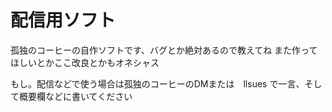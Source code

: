 # 配信用ソフト
孤独のコーヒーの自作ソフトです、バグとか絶対あるので教えてね
また作ってほしいとかここ改良とかもオネシャス

もし。配信などで使う場合は孤独のコーヒーのDMまたは　llsues で一言、そして概要欄などに書いてください
